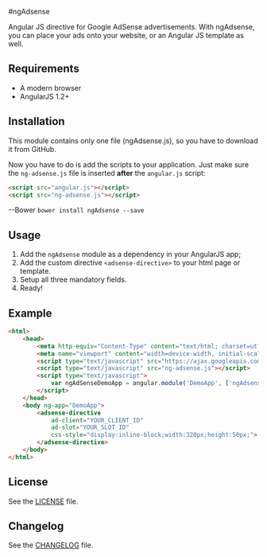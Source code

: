 #ngAdsense

Angular JS directive for Google AdSense advertisements. With ngAdsense, you can place your ads onto your website, or an Angular JS template as well.

## Requirements

 - A modern browser
 - AngularJS 1.2+
 
## Installation

This module contains only one file (ngAdsense.js), so you have to download it from GitHub.

Now you have to do is add the scripts to your application. Just make sure the `ng-adsense.js` file is inserted **after** the `angular.js` script:

```html
<script src="angular.js"></script>
<script src="ng-adsense.js"></script>
```

--Bower
`bower install ngAdsense --save`

## Usage

 1. Add the `ngAdsense` module as a dependency in your AngularJS app;
 2. Add the custom directive `<adsense-directive>` to your html page or template.
 3. Setup all three mandatory fields.
 4. Ready!

## Example

```html
<html>
	<head>
		<meta http-equiv="Content-Type" content="text/html; charset=utf-8">
		<meta name="viewport" content="width=device-width, initial-scale=1">
		<script type="text/javascript" src="https://ajax.googleapis.com/ajax/libs/angularjs/1.2.24/angular.min.js"></script>
		<script type="text/javascript" src="ng-adsense.js"></script>
		<script type="text/javascript">
			var ngAdSenseDemoApp = angular.module('DemoApp', ['ngAdsense']);
		</script>
	</head>
	<body ng-app="DemoApp">
		<adsense-directive 
			ad-client="YOUR_CLIENT_ID"
			ad-slot="YOUR_SLOT_ID" 
			css-style="display:inline-block;width:320px;height:50px;">
		</adsense-directive>
	</body>
</html>
```

## License

See the [LICENSE](https://github.com/szrnka-peter/ngAdsense/blob/master/LICENSE) file.

## Changelog

See the [CHANGELOG](https://github.com/szrnka-peter/ngAdsense/blob/master/CHANGELOG.md) file.
